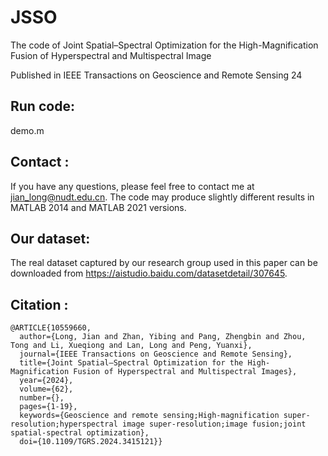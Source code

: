 # JSSO
The code of Joint Spatial–Spectral Optimization for the High-Magnification Fusion of Hyperspectral and Multispectral Image

Published in IEEE Transactions on Geoscience and Remote Sensing 24

## Run code:<br>
demo.m


## Contact :<br>
If you have any questions, please feel free to contact me at jian_long@nudt.edu.cn. The code may produce slightly different results in MATLAB 2014 and MATLAB 2021 versions.


## Our dataset:<br>
The real dataset captured by our research group used in this paper can be downloaded from https://aistudio.baidu.com/datasetdetail/307645.

## Citation :<br>
```
@ARTICLE{10559660,
  author={Long, Jian and Zhan, Yibing and Pang, Zhengbin and Zhou, Tong and Li, Xueqiong and Lan, Long and Peng, Yuanxi},
  journal={IEEE Transactions on Geoscience and Remote Sensing}, 
  title={Joint Spatial–Spectral Optimization for the High-Magnification Fusion of Hyperspectral and Multispectral Images}, 
  year={2024},
  volume={62},
  number={},
  pages={1-19},
  keywords={Geoscience and remote sensing;High-magnification super-resolution;hyperspectral image super-resolution;image fusion;joint spatial-spectral optimization},
  doi={10.1109/TGRS.2024.3415121}}
```
